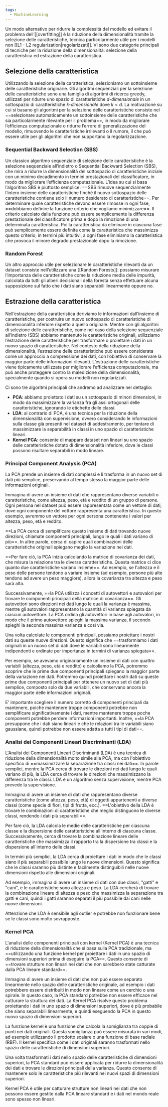 ```yaml
---
tags:
  - MachineLearning
---
```

Un modo alternativo per ridurre la complessità del modello ed evitare il problema dell’[[overfitting]] è la riduzione della dimensionalità tramite la selezione delle caratteristiche, tecnica particolarmente utile per i modelli non [[L1 - L2 regularization|regolarizzati]].
Vi sono due categorie principali di tecniche per la riduzione della dimensionalità: selezione della caratteristica ed estrazione della caratteristica. 

## Selezione della caratteristica

Utilizzando la selezione della caratteristica, selezioniamo un sottoinsieme delle caratteristiche originarie.
Gli algoritmi sequenziali per la selezione delle caratteristiche sono una famiglia di algoritmi di ricerca greedy, utilizzati per ridurre uno spazio di caratteristiche *d-dimensionale* in un sottospazio di caratteristiche *k-dimensionale* dove $k < d$.
La motivazione su cui si basano gli algoritmi per la selezione delle caratteristiche consiste nel ==selezionare automaticamente un sottoinsieme delle caratteristiche che sia particolarmente rilevante per il problema==, in modo da migliorare l’efficienza computazionale o ridurre l’errore di generalizzazione del modello, rimuovendo le caratteristiche irrilevanti o il rumore, il che può essere utile per gli algoritmi che non supportano la regolarizzazione.
### Sequential Backward Selection (SBS)

Un classico algoritmo sequenziale di selezione delle caratteristiche è la selezione sequenziale all’indietro o Sequential Backward Selection (SBS), che mira a ridurre la dimensionalità del sottospazio di caratteristiche iniziale con un minimo decadimento in termini prestazionali del classificatore, in modo da migliorare l’efficienza computazionale.
L’idea su cui si basa l’algoritmo SBS è piuttosto semplice: ==SBS rimuove sequenzialmente l’intero insieme delle caratteristiche finché il nuovo sottospazio delle caratteristiche contiene solo il numero desiderato di caratteristiche==.
Per determinare quale caratteristiche devono essere rimosse in ogni fase, ==dobbiamo definire la funzione criterio che vogliamo minimizzare==.
Il criterio calcolato dalla funzione può essere semplicemente la differenza prestazionale del classificatore prima e dopo la rimozione di una determinata caratteristica. Poi la caratteristica da eliminare in ciascuna fase può semplicemente essere definita come la caratteristica che massimizza questo criterio; in termini più intuitivi, a ogni fase eliminiamo la caratteristica che provoca il minore degrado prestazionale dopo la rimozione.

### Random Forest
Un altro approccio utile per selezionare le caratteristiche rilevanti da un dataset consiste nell’utilizzare una [[Random Forests]]: possiamo misurare l’importanza delle caratteristiche come la riduzione media delle impurità, calcolata da tutti gli alberi decisionali della foresta senza effettuare alcuna supposizione sul fatto che i dati siano separabili linearmente oppure no.

## Estrazione della caratteristica

Nell’estrazione della caratteristica deriviamo le informazioni dall’insieme di caratteristiche, per costruire un nuovo sottospazio di caratteristiche di dimensionalità inferiore rispetto a quello originale.
Mentre con gli algoritmi di selezione delle caratteristiche, come nel caso della selezione sequenziale all’indietro (SBS) abbiamo mantenuto le caratteristiche originali, utilizziamo l’estrazione delle caratteristiche per trasformare o proiettare i dati in un nuovo spazio di caratteristiche. Nel contesto della riduzione della dimensionalità, l’estrazione delle caratteristiche può essere considerata come un approccio a compressione dei dati, con l’obiettivo di conservare la maggior parte delle informazioni rilevanti. L’estrazione delle caratteristiche viene tipicamente utilizzata per migliorare l’efficienza computazionale, ma può anche proteggere contro la maledizione della dimensionalità, specialmente quando si opera su modelli non regolarizzati.

Ci sono tre algoritmi principali che andremo ad analizzare nel dettaglio:
* **PCA**: abbiamo proiettato i dati su un sottospazio di minori dimensioni, in modo da massimizzare la varianza fra gli assi ortogonali delle caratteristiche, ignorando le etichette delle classi.
* **LDA**: al contrario di PCA, è una tecnica per la riduzione della dimensionalità con supervisione, ovvero considerando le informazioni sulla classe già presenti nel dataset di addestramento, per tentare di massimizzare la separabilità in classi in uno spazio di caratteristiche lineari.
* **Kernel PCA**: consente di mappare dataset non lineari su uno spazio delle caratteristiche dotato di dimensionalità inferiore, dove le classi possono risultare separabili in modo lineare. 

### Principal Component Analysis (PCA) 

La PCA prende un insieme di dati complessi e li trasforma in un nuovo set di dati più semplice, preservando al tempo stesso la maggior parte delle informazioni originali.

Immagina di avere un insieme di dati che rappresentano diverse variabili o caratteristiche, come altezza, peso, età e reddito di un gruppo di persone. Ogni persona nel dataset può essere rappresentata come un vettore di dati, dove ogni componente del vettore rappresenta una caratteristica. In questo esempio, avremmo un vettore per ogni persona contenente i valori per altezza, peso, età e reddito.

==La PCA cerca di semplificare questo insieme di dati trovando nuove direzioni, chiamate componenti principali, lungo le quali i dati variano di più==. In altre parole, cerca di capire quali combinazioni delle caratteristiche originali spiegano meglio la variazione nei dati.

==Per fare ciò, la PCA inizia calcolando la matrice di covarianza dei dati, che misura la relazione tra le diverse caratteristiche. Questa matrice ci dice quanto due caratteristiche variano insieme==. Ad esempio, se l'altezza e il peso delle persone tendono a variare insieme (ad esempio, persone più alte tendono ad avere un peso maggiore), allora la covarianza tra altezza e peso sarà alta.

Successivamente, ==la PCA utilizza i concetti di autovettori e autovalori per trovare le componenti principali della matrice di covarianza==. Gli autovettori sono direzioni nei dati lungo le quali la varianza è massima, mentre gli autovalori rappresentano la quantità di varianza spiegata da ciascun autovettore. La PCA ordina gli autovettori in base agli autovalori, in modo che il primo autovettore spieghi la massima varianza, il secondo spieghi la seconda massima varianza e così via.

Una volta calcolate le componenti principali, possiamo proiettare i nostri dati su queste nuove direzioni. Questo significa che ==trasformiamo i dati originali in un nuovo set di dati dove le variabili sono linearmente indipendenti e ordinate per importanza in termini di varianza spiegata==.

Per esempio, se avevamo originariamente un insieme di dati con quattro variabili (altezza, peso, età e reddito) e calcoliamo la PCA, potremmo scoprire che le prime due componenti principali spiegano la maggior parte della variazione nei dati. Potremmo quindi proiettare i nostri dati su queste prime due componenti principali per ottenere un nuovo set di dati più semplice, composto solo da due variabili, che conservano ancora la maggior parte delle informazioni originali.

E' importante scegliere il numero corretto di componenti principali da mantenere, poiché mantenere troppe componenti potrebbe non semplificare significativamente i dati, mentre mantenere troppe poche componenti potrebbe perdere informazioni importanti.
Inoltre, ==la PCA presuppone che i dati siano lineari e che le relazioni tra le variabili siano gaussiane, quindi potrebbe non essere adatta a tutti i tipi di dati==.

### Analisi dei Componenti Lineari Discriminanti (LDA)

L'Analisi dei Componenti Lineari Discriminanti (LDA) è una tecnica di riduzione della dimensionalità molto simile alla PCA, ma con l'obiettivo specifico di ==massimizzare la separazione tra classi nei dati==. In parole semplici, mentre la PCA cerca di trovare le direzioni nei dati lungo le quali variano di più, la LDA cerca di trovare le direzioni che massimizzano la differenza tra le classi.
LDA è un algoritmo senza supervisione, mentre PCA prevede la supervisione.

Immagina di avere un insieme di dati che rappresentano diverse caratteristiche (come altezza, peso, età) di oggetti appartenenti a diverse classi (come specie di fiori, tipi di frutta, ecc.). ==L'obiettivo della LDA è trovare le combinazioni di caratteristiche che meglio distinguono le diverse classi, rendendo i dati più separabili==.

Per fare ciò, la LDA calcola le medie delle caratteristiche per ciascuna classe e la dispersione delle caratteristiche all'interno di ciascuna classe. Successivamente, cerca di trovare la combinazione lineare delle caratteristiche che massimizza il rapporto tra la dispersione tra classi e la dispersione all'interno delle classi.

In termini più semplici, la LDA cerca di proiettare i dati in modo che le classi siano il più separabili possibile lungo le nuove dimensioni. Questo significa che le classi saranno più distinte e facilmente distinguibili nelle nuove dimensioni rispetto alle dimensioni originali.

Ad esempio, immagina di avere un insieme di dati con due classi, "gatti" e "cani", e le caratteristiche sono altezza e peso. La LDA cercherà di trovare la combinazione lineare di altezza e peso che massimizza la separazione tra gatti e cani, quindi i gatti saranno separati il più possibile dai cani nelle nuove dimensioni.

Attenzione che LDA è sensibile agli outlier e potrebbe non funzionare bene se le classi sono molto sovrapposte.

### Kernel PCA

L'analisi delle componenti principali con kernel (Kernel PCA) è una tecnica di riduzione della dimensionalità che si basa sulla PCA tradizionale, ma ==utilizzando una funzione kernel per proiettare i dati in uno spazio di dimensioni superiori prima di eseguire la PCA==. Questo consente di ==trovare strutture non lineari nei dati che non sarebbero state catturate dalla PCA lineare standard==.

Immagina di avere un insieme di dati che non può essere separato linearmente nello spazio delle caratteristiche originale, ad esempio i dati potrebbero essere distribuiti in modo non lineare come un cerchio o una spirale. In questo caso, la PCA standard potrebbe non essere efficace nel catturare la struttura dei dati. La Kernel PCA risolve questo problema proiettando i dati in uno spazio di dimensioni superiori, dove è più probabile che siano separabili linearmente, e quindi eseguendo la PCA in questo nuovo spazio di dimensioni superiori.

La funzione kernel è una funzione che calcola la somiglianza tra coppie di punti nei dati originali. Questa somiglianza può essere misurata in vari modi, ad esempio utilizzando il prodotto scalare o una funzione di base radiale (RBF). Il kernel specifica come i dati originali saranno trasformati nello spazio delle caratteristiche di dimensioni superiori.

Una volta trasformati i dati nello spazio delle caratteristiche di dimensioni superiori, la PCA standard può essere applicata per ridurre la dimensionalità dei dati e trovare le direzioni principali della varianza. Questo consente di mantenere solo le caratteristiche più rilevanti nei nuovi spazi di dimensioni superiori.

Kernel PCA è utile per catturare strutture non lineari nei dati che non possono essere gestite dalla PCA lineare standard e i dati nel mondo reale sono spesso non lineari.